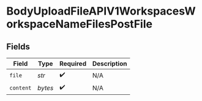 # BodyUploadFileAPIV1WorkspacesWorkspaceNameFilesPostFile


## Fields

| Field              | Type               | Required           | Description        |
| ------------------ | ------------------ | ------------------ | ------------------ |
| `file`             | *str*              | :heavy_check_mark: | N/A                |
| `content`          | *bytes*            | :heavy_check_mark: | N/A                |